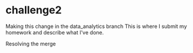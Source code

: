# challenge2
Making this change in the data_analytics branch
This is where I submit my homework and describe what I've done. 

Resolving the merge
